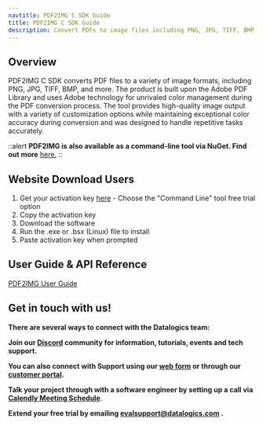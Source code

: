 ```yaml
---
navtitle: PDF2IMG C SDK Guide
title: PDF2IMG C SDK Guide
description: Convert PDFs to image files including PNG, JPG, TIFF, BMP and more
---
```


## Overview

PDF2IMG C SDK converts PDF files to a variety of image formats, including PNG, JPG, TIFF, BMP, and more. The product is built upon the Adobe PDF Library and uses Adobe technology for unrivaled color management during the PDF conversion process. The tool provides high-quality image output with a variety of customization options while maintaining exceptional color accuracy during conversion and was designed to handle repetitive tasks accurately.

::alert
**PDF2IMG is also available as a command-line tool via NuGet. Find out more** [here.](/pdf-2-img)
::

## **Website Download Users**

1. Get your activation key [here](https://www.datalogics.com/convert-pdfs-to-images) - Choose the "Command Line" tool free trial option
2. Copy the activation key
3. Download the software
4. Run the .exe or .bsx (Linux) file to install
5. Paste activation key when prompted

## User Guide & API Reference

[PDF2IMG User Guide](https://tinyurl.com/DatalogicsPDF2IMG)

## **Get in touch with us!**

**There are several ways to connect with the Datalogics team:**

**Join our [Discord](https://discord.com/invite/jNSHcSdRre) community for information, tutorials, events and tech support.**

**You can also connect with Support using our [web form](https://www.datalogics.com/tech-support-pdfs) or through our [customer portal](https://datalogics.my.site.com/portal/login).**

**Talk your project through with a software engineer by setting up a call via [Calendly Meeting Schedule](https://calendly.com/seu-datalogics)**.

**Extend your free trial by emailing <evalsupport@datalogics.com> .**
